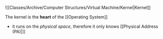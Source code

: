![[Classes/Archive/Computer Structures/Virtual Machine/Kernel|Kernel]]

The kernel is the **heart** of the [[Operating System]]
- it runs on the *physical space*, therefore it only knows [[Physical Address (PA)|]]
